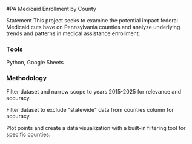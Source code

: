 #PA Medicaid Enrollment by County

Statement
This project seeks to examine the potential impact federal Medicaid cuts have on Pennsylvania counties and analyze underlying trends and patterns in medical assistance enrollment.

<h3>Tools</h3>
<p>Python, Google Sheets</p>

<h3>Methodology</h3>
<p>Filter dataset and narrow scope to years 2015-2025 for relevance and accuracy.</p>
<p>Filter dataset to exclude "statewide" data from counties column for accuracy.</p>
<p>Plot points and create a data visualization with a built-in filtering tool for specific counties.</p>

